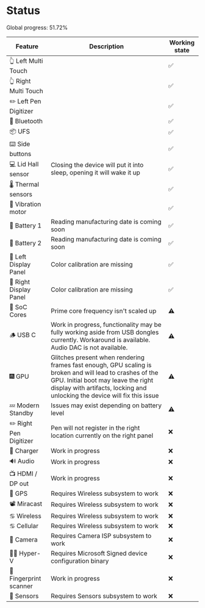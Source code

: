 # Status

Global progress: 51.72%

| Feature             | Description | Working state |
|---------------------|-------------|---------------|
| 👆 Left Multi Touch    |             | ✅             |
| 👆 Right Multi Touch   |             | ✅             |
| ✏️ Left Pen Digitizer  |             | ✅             |
| 🔵 Bluetooth           |             | ✅             |
| 📦 UFS                 |             | ✅             |
| ⌨️ Side buttons        |             | ✅             |
| 💻 Lid Hall sensor     | Closing the device will put it into sleep, opening it will wake it up | ✅             |
| 🌡️ Thermal sensors     |             | ✅             |
| 📳 Vibration motor     |             | ✅             |
| 🔋 Battery 1           | Reading manufacturing date is coming soon | ✅             |
| 🔋 Battery 2           | Reading manufacturing date is coming soon | ✅             |
| 📲 Left Display Panel  | Color calibration are missing | ✅            |
| 📲 Right Display Panel | Color calibration are missing | ✅            |
| 🧮 SoC Cores           | Prime core frequency isn't scaled up | ⚠️             |
| 🪵 USB C               | Work in progress, functionality may be fully working aside from USB dongles currently. Workaround is available. Audio DAC is not available. | ⚠️             |
| 🎆 GPU                 | Glitches present when rendering frames fast enough, GPU scaling is broken and will lead to crashes of the GPU. Initial boot may leave the right display with artifacts, locking and unlocking the device will fix this issue | ⚠️             |
| 💤 Modern Standby      | Issues may exist depending on battery level | ⚠️              |
| ✏️ Right Pen Digitizer | Pen will not register in the right location currently on the right panel | ❌             |
| 🔌 Charger             | Work in progress | ❌             |
| 🔊 Audio               | Work in progress | ❌             |
| 📺 HDMI / DP out       | Work in progress | ❌             |
| 📌 GPS                 | Requires Wireless subsystem to work | ❌             |
| 📽️ Miracast            | Requires Wireless subsystem to work | ❌             |
| ♋ Wireless            | Requires Wireless subsystem to work | ❌             |
| ♋ Cellular            | Requires Wireless subsystem to work | ❌             |
| 📸 Camera              | Requires Camera ISP subsystem to work | ❌             |
| 🧑‍💼 Hyper-V             | Requires Microsoft Signed device configuration binary | ❌             |
| 🧬 Fingerprint scanner | Work in progress | ❌             |
| 🧭 Sensors     | Requires Sensors subsystem to work | ❌             |
